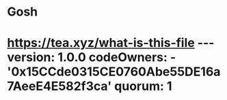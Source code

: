 # Gosh
# https://tea.xyz/what-is-this-file --- version: 1.0.0 codeOwners:   - '0x15CCde0315CE0760Abe55DE16a7AeeE4E582f3ca' quorum: 1
